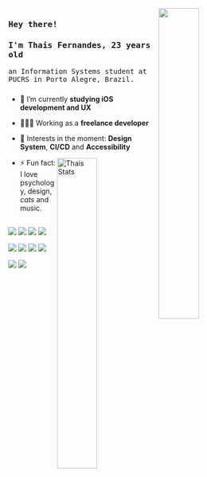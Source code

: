 <img align="right" width="40%" src="https://media2.giphy.com/media/LMcB8XospGZO8UQq87/giphy.gif?cid=ecf05e4741bce68b6f940ff1ad9e1167f8d8351d382e3982&rid=giphy.gif"/>

### <samp>Hey there! </samp>

### <samp> I'm Thais Fernandes, 23 years old </samp>

<samp>an Information Systems student at PUCRS in Porto Alegre, Brazil. </samp>

###

- 🔭 I’m currently **studying iOS development and UX**

- 👩🏻‍💻 Working as a **freelance developer**

- 🔎 Interests in the moment: **Design System**, **CI/CD** and **Accessibility**

[<img align="right" src="https://github-readme-stats.vercel.app/api?username=thaisrfernandes&show_icons=true&theme=radical&hide_border=true" alt="Thais Stats" width="40%" /> ](https://github.com/thaisrfernandes)

- ⚡ Fun fact: I love psychology, design, *cats* and music.

##

<img src="https://img.shields.io/badge/-Swift-orange" /> <img src="https://img.shields.io/badge/-Typescript-ff69b4" /> <img src="https://img.shields.io/badge/-Javascript-green" /> <img src="https://img.shields.io/badge/-Objective%20C-gray" /> 

<img src="https://img.shields.io/badge/-UIKit-white" /> <img src="https://img.shields.io/badge/-SwiftUI-yellow" /> <img src="https://img.shields.io/badge/-React%20Native-blueviolet" /> <img src="https://img.shields.io/badge/-React%20JS-green" /> 

<img src="https://img.shields.io/badge/-CSS-blue" /> <img src="https://img.shields.io/badge/-HTML-yellowgreen" /> 
